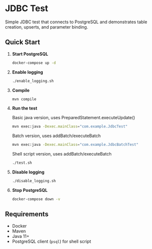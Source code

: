 # JDBC Test

Simple JDBC test that connects to PostgreSQL and demonstrates table creation, upserts, and parameter binding.

## Quick Start

1. **Start PostgreSQL**
   ```bash
   docker-compose up -d
   ```

2. **Enable logging**
   ```bash
   ./enable_logging.sh
   ```

3. **Compile**
   ```bash
   mvn compile
   ```

4. **Run the test**

   Basic java version, uses PreparedStatement.executeUpdate()
   ```bash
   mvn exec:java -Dexec.mainClass="com.example.JdbcTest"
   ```

   Batch version, uses addBatch/executeBatch
   ```bash
   mvn exec:java -Dexec.mainClass="com.example.JdbcBatchTest"
   ```

   Shell script version, uses addBatch/executeBatch
   ```bash
   ./test.sh
   ```

5. **Disable logging**
   ```bash
   ./disable_logging.sh
   ```

6. **Stop PostgreSQL**
   ```bash
   docker-compose down -v
   ```

## Requirements

- Docker
- Maven
- Java 11+
- PostgreSQL client (`psql`) for shell script